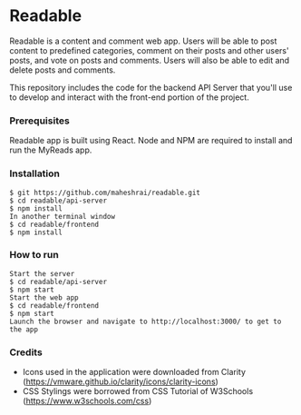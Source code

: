 # Readable

Readable is a content and comment web app. Users will be able to post content to predefined categories, comment on their posts and other users' posts, and vote on posts and comments. Users will also be able to edit and delete posts and comments.

This repository includes the code for the backend API Server that you'll use to develop and interact with the front-end portion of the project.

### Prerequisites

Readable app is built using React. Node and NPM are required to install and run the MyReads app.

### Installation

```
$ git https://github.com/maheshrai/readable.git
$ cd readable/api-server
$ npm install
In another terminal window
$ cd readable/frontend
$ npm install
```

### How to run

```
Start the server
$ cd readable/api-server
$ npm start
Start the web app
$ cd readable/frontend
$ npm start
Launch the browser and navigate to http://localhost:3000/ to get to the app
```

### Credits

- Icons used in the application were downloaded from Clarity (https://vmware.github.io/clarity/icons/clarity-icons)
- CSS Stylings were borrowed from CSS Tutorial of W3Schools (https://www.w3schools.com/css)



